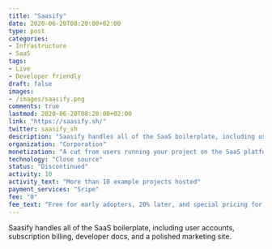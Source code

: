 ```yaml
---
title: "Saasify"
date: 2020-06-20T08:20:00+02:00
type: post
categories:
- Infrastructure
- SaaS
tags:
- Live
- Developer friendly
draft: false
images:
- /images/saasify.png
comments: true
lastmod: 2020-06-20T08:20:00+02:00
link: "https://saasify.sh/"
twitter: saasify_sh
description: "Saasify handles all of the SaaS boilerplate, including user accounts, subscription billing, developer docs, and a polished marketing site."
organization: "Corporation"
monetization: "A cut from users running your project on the SaaS platform"
technology: "Close source"
status: "Discontinued"
activity: 10
activity_text: "More than 10 example projects hosted"
payment_services: "Sripe"
fee: "0"
fee_text: "Free for early adopters, 20% later, and special pricing for open source projects"
---
```


Saasify handles all of the SaaS boilerplate, including user accounts, subscription billing, developer docs, and a polished marketing site.<!--more-->

